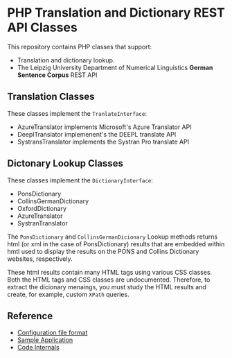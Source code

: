 # PHP Translation and Dictionary REST API Classes

This repository contains PHP classes that support:

- Translation and dictionary lookup.
- The Leipzig University Department of Numerical Linguistics **German Sentence Corpus** REST API

## Translation Classes

These classes implement the `TranlateInterface`:

- AzureTranslator implements Microsoft's Azure Translator API
- DeeplTranslator implemenent's the DEEPL translate API
- SystransTranslator implements the Systran Pro translate API

## Dictonary Lookup Classes

These classes implement the `DictionaryInterface`:

- PonsDictionary
- CollinsGermanDictionary
- OxfordDictionary
- AzureTranslator
- SystranTranslator

The `PonsDictionary` and `CollinsGermanDicionary` Lookup methods returns html (or xml in the case of PonsDictionary) results that are 
embedded within hmtl used to display the results on the PONS and Collins Dictionary websites, respectively.

These html results contain many HTML tags using various CSS classes. Both the HTML tags and CSS classes are undocumented. Therefore, to
extract the dicionary menaings, you must study the HTML results and create, for example, custom `XPath` queries.

## Reference

- [Configuration file format](docs/config.md)
- [Sample Application](docs/app.md)
- [Code Internals](docs/internals.md)
